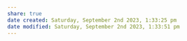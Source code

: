 ```yaml
---
share: true
date created: Saturday, September 2nd 2023, 1:33:25 pm
date modified: Saturday, September 2nd 2023, 1:33:51 pm
---
```

